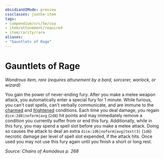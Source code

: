 ```yaml
---
obsidianUIMode: preview
cssclasses: json5e-item
tags:
- compendium/src/5e/coa
- item/attunement/required
- item/rarity/rare
aliases: 
- "Gauntlets of Rage"
---
```

# Gauntlets of Rage
*Wondrous item, rare (requires attunement by a bard, sorcerer, warlock, or wizard)*  


You gain the power of never-ending fury. After you make a melee weapon attack, you automatically enter a special fury for 1 minute. While furious, you can't cast spells, can't verbally communicate, and are immune to the [charmed](2-Mechanics/CLI/rules/conditions.md#Charmed) and [frightened](2-Mechanics/CLI/rules/conditions.md#Frightened) conditions. Each time you deal damage, you regain `dice:2d8|noform|avg` (`2d8`) hit points and may immediately remove a condition you currently suffer from or end this fury. Additionally, while in this fury, you may spend a spell slot before you make a melee attack. Doing so causes the attack to deal an extra `dice:1d6|noform|avg|text(3)` (`1d6`) necrotic damage per level of spell slot expended, if the attack hits. Once used you may not use this fury again until you finish a short or long rest.

*Source: Chains of Asmodeus p. 268*